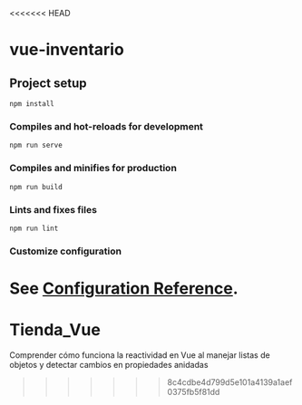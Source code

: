 <<<<<<< HEAD
# vue-inventario

## Project setup
```
npm install
```

### Compiles and hot-reloads for development
```
npm run serve
```

### Compiles and minifies for production
```
npm run build
```

### Lints and fixes files
```
npm run lint
```

### Customize configuration
See [Configuration Reference](https://cli.vuejs.org/config/).
=======
# Tienda_Vue
Comprender cómo funciona la reactividad en Vue al manejar listas de objetos y detectar cambios en propiedades anidadas
>>>>>>> 8c4cdbe4d799d5e101a4139a1aef0375fb5f81dd
